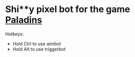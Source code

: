 # Shi**y pixel bot for the game [Paladins](https://www.paladins.com/)

Hotkeys:
 * Hold Ctrl to use aimbot
 * Hold Alt to use triggerbot